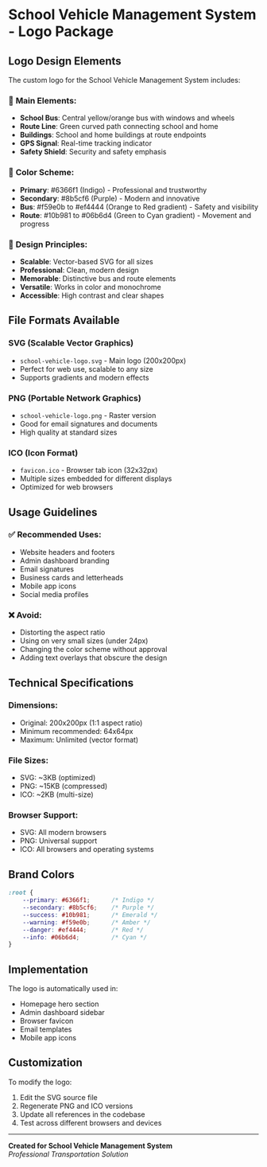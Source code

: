 # School Vehicle Management System - Logo Package

## Logo Design Elements

The custom logo for the School Vehicle Management System includes:

### 🚌 **Main Elements:**
- **School Bus**: Central yellow/orange bus with windows and wheels
- **Route Line**: Green curved path connecting school and home
- **Buildings**: School and home buildings at route endpoints
- **GPS Signal**: Real-time tracking indicator
- **Safety Shield**: Security and safety emphasis

### 🎨 **Color Scheme:**
- **Primary**: #6366f1 (Indigo) - Professional and trustworthy
- **Secondary**: #8b5cf6 (Purple) - Modern and innovative
- **Bus**: #f59e0b to #ef4444 (Orange to Red gradient) - Safety and visibility
- **Route**: #10b981 to #06b6d4 (Green to Cyan gradient) - Movement and progress

### 📐 **Design Principles:**
- **Scalable**: Vector-based SVG for all sizes
- **Professional**: Clean, modern design
- **Memorable**: Distinctive bus and route elements
- **Versatile**: Works in color and monochrome
- **Accessible**: High contrast and clear shapes

## File Formats Available

### SVG (Scalable Vector Graphics)
- `school-vehicle-logo.svg` - Main logo (200x200px)
- Perfect for web use, scalable to any size
- Supports gradients and modern effects

### PNG (Portable Network Graphics)
- `school-vehicle-logo.png` - Raster version
- Good for email signatures and documents
- High quality at standard sizes

### ICO (Icon Format)
- `favicon.ico` - Browser tab icon (32x32px)
- Multiple sizes embedded for different displays
- Optimized for web browsers

## Usage Guidelines

### ✅ **Recommended Uses:**
- Website headers and footers
- Admin dashboard branding
- Email signatures
- Business cards and letterheads
- Mobile app icons
- Social media profiles

### ❌ **Avoid:**
- Distorting the aspect ratio
- Using on very small sizes (under 24px)
- Changing the color scheme without approval
- Adding text overlays that obscure the design

## Technical Specifications

### **Dimensions:**
- Original: 200x200px (1:1 aspect ratio)
- Minimum recommended: 64x64px
- Maximum: Unlimited (vector format)

### **File Sizes:**
- SVG: ~3KB (optimized)
- PNG: ~15KB (compressed)
- ICO: ~2KB (multi-size)

### **Browser Support:**
- SVG: All modern browsers
- PNG: Universal support
- ICO: All browsers and operating systems

## Brand Colors

```css
:root {
    --primary: #6366f1;      /* Indigo */
    --secondary: #8b5cf6;    /* Purple */
    --success: #10b981;      /* Emerald */
    --warning: #f59e0b;      /* Amber */
    --danger: #ef4444;       /* Red */
    --info: #06b6d4;         /* Cyan */
}
```

## Implementation

The logo is automatically used in:
- Homepage hero section
- Admin dashboard sidebar
- Browser favicon
- Email templates
- Mobile app icons

## Customization

To modify the logo:
1. Edit the SVG source file
2. Regenerate PNG and ICO versions
3. Update all references in the codebase
4. Test across different browsers and devices

---

**Created for School Vehicle Management System**  
*Professional Transportation Solution*
